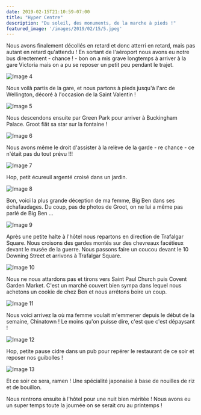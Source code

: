 ```yaml
---
date: 2019-02-15T21:10:59-07:00
title: "Hyper Centre"
description: "Du soleil, des monuments, de la marche à pieds !"
featured_image: '/images/2019/02/15/5.jpeg'
---
```


Nous avons finalement décollés en retard et donc atterri en retard, mais pas autant en retard qu'attendu ! En sortant de l'aéroport nous avons eu notre bus directement - chance ! - bon on a mis grave longtemps à arriver à la gare Victoria mais on a pu se reposer un petit peu pendant le trajet. 

![Image 4](/images/2019/02/15/4.jpeg)

Nous voilà partis de la gare, et nous partons à pieds jusqu'à l'arc de Wellington, décoré à l'occasion de la Saint Valentin !

![Image 5](/images/2019/02/15/5.jpeg)

Nous descendons ensuite par Green Park pour arriver à Buckingham Palace. Groot fiât sa star sur la fontaine !

![Image 6](/images/2019/02/15/6.jpeg)

Nous avons même le droit d'assister à la relève de la garde - re chance - ce n'était pas du tout prévu !!!

![Image 7](/images/2019/02/15/7.jpeg)

Hop, petit écureuil argenté croisé dans un jardin. 

![Image 8](/images/2019/02/15/8.jpeg)

Bon, voici la plus grande déception de ma femme, Big Ben dans ses échafaudages. Du coup, pas de photos de Groot, on ne lui a même pas parlé de Big Ben ...

![Image 9](/images/2019/02/15/9.jpeg)

Après une petite halte à l'hôtel nous repartons en direction de Trafalgar Square. Nous croisons des gardes montés sur des chevreaux facétieux devant le musée de la guerre. Nous passons faire un coucou devant le 10 Downing Street et arrivons à Trafalgar Square. 

![Image 10](/images/2019/02/15/10.jpeg)

Nous ne nous attardons pas et tirons vers Saint Paul Church puis Covent Garden Market. C'est un marché couvert bien sympa dans lequel nous achetons un cookie de chez Ben et nous arrêtons boire un coup. 

![Image 11](/images/2019/02/15/11.jpeg)

Nous voici arrivez la où ma femme voulait m'emmener depuis le début de la semaine, Chinatown ! Le moins qu'on puisse dire, c'est que c'est dépaysant !

![Image 12](/images/2019/02/15/12.jpeg)

Hop, petite pause cidre dans un pub pour repérer le restaurant de ce soir et reposer nos guibolles !

![Image 13](/images/2019/02/15/13.jpeg)

Et ce soir ce sera, ramen ! Une spécialité japonaise à base de nouilles de riz et de bouillon. 

Nous rentrons ensuite à l'hôtel pour une nuit bien méritée ! Nous avons eu un super temps toute la journée on se serait cru au printemps !
